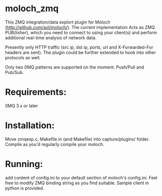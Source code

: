 
moloch_zmq
==========



This ZMQ integration/data explort plugin for Moloch (http://github.com/aol/moloch/). The current implementation
Acts as ZMQ PUB(lisher), which you need to connect to using your client(s) and perform additional real-time analysis
of network data. 

Presently only HTTP traffic (src ip, dst ip, ports, url and X-Forwarded-For headers are sent). The plugin could be further 
extended to hook into other protocols as well.

Only two 0MQ patterns are supported on the moment. Push/Pull and Pub/Sub. 


Requirements:
============
0MQ 3.x or later

Installation:
=============

Move zmqexp.c, Makefile.in (and Makefile) into capture/plugins/ folder. Compile as you'd regularly compile your moloch.

Running:
=======
add content of config.ini to your default section of moloch's config.ini. Feel free to modify ZMQ binding string as you find suitable.
Sample client in python is provided.


